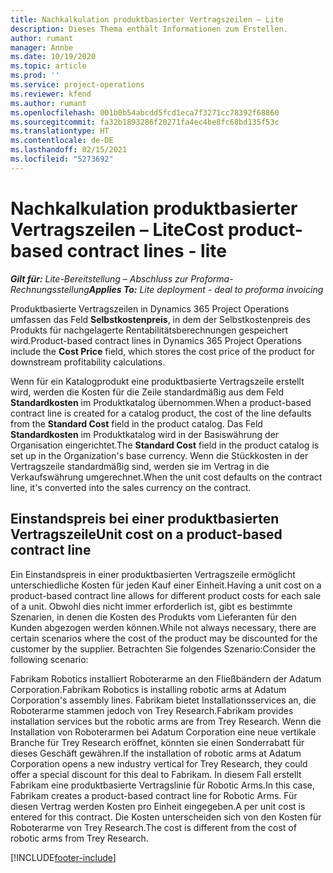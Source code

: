 ```yaml
---
title: Nachkalkulation produktbasierter Vertragszeilen – Lite
description: Dieses Thema enthält Informationen zum Erstellen.
author: rumant
manager: Annbe
ms.date: 10/19/2020
ms.topic: article
ms.prod: ''
ms.service: project-operations
ms.reviewer: kfend
ms.author: rumant
ms.openlocfilehash: 001b0b54abcdd5fcd1eca7f3271cc78392f68860
ms.sourcegitcommit: fa32b1893286f20271fa4ec4be8fc68bd135f53c
ms.translationtype: HT
ms.contentlocale: de-DE
ms.lasthandoff: 02/15/2021
ms.locfileid: "5273692"
---
```

# <a name="cost-product-based-contract-lines---lite"></a><span data-ttu-id="b2bc9-103">Nachkalkulation produktbasierter Vertragszeilen – Lite</span><span class="sxs-lookup"><span data-stu-id="b2bc9-103">Cost product-based contract lines - lite</span></span>

<span data-ttu-id="b2bc9-104">_**Gilt für:** Lite-Bereitstellung – Abschluss zur Proforma-Rechnungsstellung_</span><span class="sxs-lookup"><span data-stu-id="b2bc9-104">_**Applies To:** Lite deployment - deal to proforma invoicing_</span></span>


<span data-ttu-id="b2bc9-105">Produktbasierte Vertragszeilen in Dynamics 365 Project Operations umfassen das Feld **Selbstkostenpreis**, in dem der Selbstkostenpreis des Produkts für nachgelagerte Rentabilitätsberechnungen gespeichert wird.</span><span class="sxs-lookup"><span data-stu-id="b2bc9-105">Product-based contract lines in Dynamics 365 Project Operations include the **Cost Price** field, which stores the cost price of the product for downstream profitability calculations.</span></span>

<span data-ttu-id="b2bc9-106">Wenn für ein Katalogprodukt eine produktbasierte Vertragszeile erstellt wird, werden die Kosten für die Zeile standardmäßig aus dem Feld **Standardkosten** im Produktkatalog übernommen.</span><span class="sxs-lookup"><span data-stu-id="b2bc9-106">When a product-based contract line is created for a catalog product, the cost of the line defaults from the **Standard Cost** field in the product catalog.</span></span> <span data-ttu-id="b2bc9-107">Das Feld **Standardkosten** im Produktkatalog wird in der Basiswährung der Organisation eingerichtet.</span><span class="sxs-lookup"><span data-stu-id="b2bc9-107">The **Standard Cost** field in the product catalog is set up in the Organization's base currency.</span></span> <span data-ttu-id="b2bc9-108">Wenn die Stückkosten in der Vertragszeile standardmäßig sind, werden sie im Vertrag in die Verkaufswährung umgerechnet.</span><span class="sxs-lookup"><span data-stu-id="b2bc9-108">When the unit cost defaults on the contract line, it's converted into the sales currency on the contract.</span></span>

## <a name="unit-cost-on-a-product-based-contract-line"></a><span data-ttu-id="b2bc9-109">Einstandspreis bei einer produktbasierten Vertragszeile</span><span class="sxs-lookup"><span data-stu-id="b2bc9-109">Unit cost on a product-based contract line</span></span>

<span data-ttu-id="b2bc9-110">Ein Einstandspreis in einer produktbasierten Vertragszeile ermöglicht unterschiedliche Kosten für jeden Kauf einer Einheit.</span><span class="sxs-lookup"><span data-stu-id="b2bc9-110">Having a unit cost on a product-based contract line allows for different product costs for each sale of a unit.</span></span> <span data-ttu-id="b2bc9-111">Obwohl dies nicht immer erforderlich ist, gibt es bestimmte Szenarien, in denen die Kosten des Produkts vom Lieferanten für den Kunden abgezogen werden können.</span><span class="sxs-lookup"><span data-stu-id="b2bc9-111">While not always necessary, there are certain scenarios where the cost of the product may be discounted for the customer by the supplier.</span></span> <span data-ttu-id="b2bc9-112">Betrachten Sie folgendes Szenario:</span><span class="sxs-lookup"><span data-stu-id="b2bc9-112">Consider the following scenario:</span></span>

<span data-ttu-id="b2bc9-113">Fabrikam Robotics installiert Roboterarme an den Fließbändern der Adatum Corporation.</span><span class="sxs-lookup"><span data-stu-id="b2bc9-113">Fabrikam Robotics is installing robotic arms at Adatum Corporation's assembly lines.</span></span> <span data-ttu-id="b2bc9-114">Fabrikam bietet Installationsservices an, die Roboterarme stammen jedoch von Trey Research.</span><span class="sxs-lookup"><span data-stu-id="b2bc9-114">Fabrikam provides installation services but the robotic arms are from Trey Research.</span></span> <span data-ttu-id="b2bc9-115">Wenn die Installation von Roboterarmen bei Adatum Corporation eine neue vertikale Branche für Trey Research eröffnet, könnten sie einen Sonderrabatt für dieses Geschäft gewähren.</span><span class="sxs-lookup"><span data-stu-id="b2bc9-115">If the installation of robotic arms at Adatum Corporation opens a new industry vertical for Trey Research, they could offer a special discount for this deal to Fabrikam.</span></span> <span data-ttu-id="b2bc9-116">In diesem Fall erstellt Fabrikam eine produktbasierte Vertragslinie für Robotic Arms.</span><span class="sxs-lookup"><span data-stu-id="b2bc9-116">In this case, Fabrikam creates a product-based contract line for Robotic Arms.</span></span> <span data-ttu-id="b2bc9-117">Für diesen Vertrag werden Kosten pro Einheit eingegeben.</span><span class="sxs-lookup"><span data-stu-id="b2bc9-117">A per unit cost is entered for this contract.</span></span> <span data-ttu-id="b2bc9-118">Die Kosten unterscheiden sich von den Kosten für Roboterarme von Trey Research.</span><span class="sxs-lookup"><span data-stu-id="b2bc9-118">The cost is different from the cost of robotic arms from Trey Research.</span></span>


[!INCLUDE[footer-include](../../includes/footer-banner.md)]
